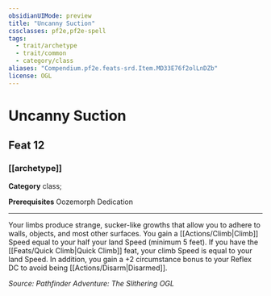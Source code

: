 ```yaml
---
obsidianUIMode: preview
title: "Uncanny Suction"
cssclasses: pf2e,pf2e-spell
tags:
  - trait/archetype
  - trait/common
  - category/class
aliases: "Compendium.pf2e.feats-srd.Item.MD33E76f2olLnDZb"
license: OGL
---
```

# Uncanny Suction
## Feat 12
### [[archetype]]

**Category** class; 



**Prerequisites** Oozemorph Dedication
* * *
Your limbs produce strange, sucker-like growths that allow you to adhere to walls, objects, and most other surfaces. You gain a [[Actions/Climb|Climb]] Speed equal to your half your land Speed (minimum 5 feet). If you have the [[Feats/Quick Climb|Quick Climb]] feat, your climb Speed is equal to your land Speed. In addition, you gain a +2 circumstance bonus to your Reflex DC to avoid being [[Actions/Disarm|Disarmed]].

*Source: Pathfinder Adventure: The Slithering*
*OGL*